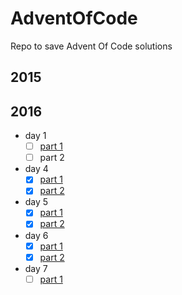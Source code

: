 # AdventOfCode
Repo to save Advent Of Code solutions

## 2015
## 2016
- day 1
    - [ ] [part 1](2016/day1/day1.py)
    - [ ] part 2

- day 4
    - [x] [part 1](2016/day4/day4.py)
    - [x] [part 2](2016/day4/day4.py)

- day 5
    - [x] [part 1](2016/day5/day5.py)
    - [x] [part 2](2016/day5/day5_part2.py)

- day 6
    - [x] [part 1](2016/day6/day6.py)
    - [x] [part 2](2016/day6/day6_part2.py)

- day 7
    - [ ] [part 1](2016/day7/day7.py)